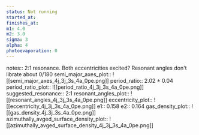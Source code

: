 ```yaml
---
status: Not running
started_at:
finishes_at:
m1: 4.0
m2: 3.0
sigma: 3
alpha: 4
photoevaporation: 0
---
```


notes:: 2:1 resonance. Both eccentricities excited? Resonant angles don't librate about 0/180
semi_major_axes_plot:: ![[semi_major_axes_4j_3j_3s_4a_0pe.png]]
period_ratio:: 2.02 ± 0.04
period_ratio_plot:: ![[period_ratio_4j_3j_3s_4a_0pe.png]]
suggested_resonance:: 2:1
resonant_angles_plot:: ![[resonant_angles_4j_3j_3s_4a_0pe.png]]
eccentricity_plot:: ![[eccentricity_4j_3j_3s_4a_0pe.png]]
e1:: 0.158
e2:: 0.164
gas_density_plot:: ![[gas_density_4j_3j_3s_4a_0pe.png]]
azimuthally_avged_surface_density_plot:: ![[azimuthally_avged_surface_density_4j_3j_3s_4a_0pe.png]]
